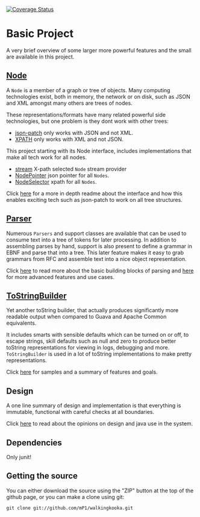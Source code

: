 [![Coverage Status](https://coveralls.io/repos/github/mP1/walkingkooka/badge.svg?branch=master)](https://coveralls.io/github/mP1/walkingkooka?branch=master)

# Basic Project

A very brief overview of some larger more powerful features and the small are available in this project.

## [Node](https://github.com/mP1/walkingkooka/blob/master/src/main/java/walkingkooka/tree/Node.java)
A `Node` is a member of a graph or tree of objects. Many computing technologies exist, both in memory, the network or on
disk, such as JSON and XML amongst many others are trees of nodes. 

These representations/formats have many related powerful side technologies, but one problem is they dont work with other
trees:
 
- [json-patch](http://jsonpatch.com) only works with JSON and not XML.
- [XPATH](https://en.wikipedia.org/wiki/XPath) only works with XML and not JSON.

This project starting with its Node interface, includes implementations that make all tech work for all nodes.

- [stream](https://github.com/mP1/walkingkooka/blob/master/src/main/java/walkingkooka/tree/select/NodeSelector.java) X-path selected `Node` stream provider
- [NodePointer](https://github.com/mP1/walkingkooka/tree/master/src/main/java/walkingkooka/tree/pointer/NodePointer.java) json pointer for all `Nodes`.
- [NodeSelector](https://github.com/mP1/walkingkooka/tree/master/src/main/java/walkingkooka/tree/select/NodeSelector.java) xpath for all `Nodes`.

Click [here](Node.md) for a more in depth readme about the interface and how this enables exciting tech such as json-patch
to work on all tree structures.

## [Parser](https://github.com/mP1/walkingkooka/blob/master/src/main/java/walkingkooka/text/cursor/Parser.java)
Numerous `Parsers` and support classes are available that can be used to consume text into a tree of tokens for later
processing. In addition to assembling parses by hand, support is also present to define a grammar in EBNF and parse that
into a tree. This later feature makes it easy to grab grammars from RFC and assemble text into a nice object representation.

Click [here](Parser.md) to read more about the basic building blocks of parsing and [here](Parser-Grammar-Ebnf.md) for more
advanced features and use cases.

## [ToStringBuilder](https://github.com/mP1/walkingkooka/tree/master/src/main/java/walkingkooka/ToStringBuilder.java)

Yet another toString builder, that actually produces significantly more readable output when compared to Guava and
Apache Common equivalents.

It includes smarts with sensible defaults which can be turned on or off, to escape strings,
skill defaults such as null and zero to produce better toString representations for viewing in logs, debugging and more.
`ToStringBuilder` is used in a lot of toString implementations to make pretty representations.

Click [here](ToStringBuilder.md) for samples and a summary of features and goals.

## Design
A one line summary of design and implementation is that everything is immutable, functional with careful checks at all
boundaries.

Click [here](Design.md) to read about the opinions on design and java use in the system.

## Dependencies

Only junit!

## Getting the source

You can either download the source using the "ZIP" button at the top
of the github page, or you can make a clone using git:

```
git clone git://github.com/mP1/walkingkooka.git
```
